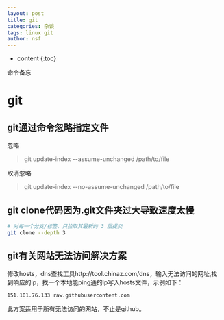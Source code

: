 ```yaml
---
layout: post
title: git
categories: 杂谈
tags: linux git
author: nsf
---
```


* content
{:toc}

命令备忘




# git

## git通过命令忽略指定文件

忽略
> git update-index --assume-unchanged /path/to/file

取消忽略

> git update-index --no-assume-unchanged /path/to/file

## git clone代码因为.git文件夹过大导致速度太慢

```bash
# 对每一个分支/标签，只拉取其最新的 3 层提交
git clone --depth 3
```

## git有关网站无法访问解决方案

修改hosts，dns查找工具http://tool.chinaz.com/dns，输入无法访问的网址,找到响应的ip，找一个本地能ping通的ip写入hosts文件，示例如下：

```
151.101.76.133 raw.githubusercontent.com
```

此方案适用于所有无法访问的网站，不止是github。